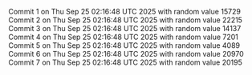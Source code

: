 Commit 1 on Thu Sep 25 02:16:48 UTC 2025 with random value 15729
Commit 2 on Thu Sep 25 02:16:48 UTC 2025 with random value 22215
Commit 3 on Thu Sep 25 02:16:48 UTC 2025 with random value 14137
Commit 4 on Thu Sep 25 02:16:48 UTC 2025 with random value 7201
Commit 5 on Thu Sep 25 02:16:48 UTC 2025 with random value 4089
Commit 6 on Thu Sep 25 02:16:48 UTC 2025 with random value 20970
Commit 7 on Thu Sep 25 02:16:48 UTC 2025 with random value 20195
